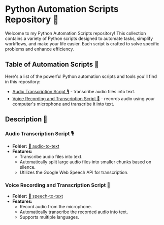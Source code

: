 # Python Automation Scripts Repository 🐍

Welcome to my Python Automation Scripts repository! This collection contains a variety of Python scripts designed to automate tasks, simplify workflows, and make your life easier. Each script is crafted to solve specific problems and enhance efficiency.

## Table of Automation Scripts 🚀

Here's a list of the powerful Python automation scripts and tools you'll find in this repository:

- [Audio Transcription Script 🎙️](#audio-transcription-script-) -  transcribe audio files into text.
- [Voice Recording and Transcription Script 📝](#voice-recording-and-transcription-script-) - records audio using your computer's microphone and transcribe it into text.

## Description 🌟

### Audio Transcription Script 🎙️

- **Folder:** [📁 audio-to-text](/audio-to-text/)
- **Features:**
    - Transcribe audio files into text.
    - Automatically split large audio files into smaller chunks based on silence.
    - Utilizes the Google Web Speech API for transcription.


### Voice Recording and Transcription Script 📝

- **Folder:** [📁 speech-to-text](/speech-to-text/)
- **Features:**
    - Record audio from the microphone.
    - Automatically transcribe the recorded audio into text.
    - Supports multiple languages.
